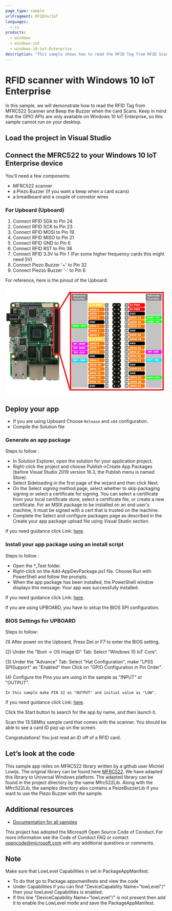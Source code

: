 ```yaml
---
page_type: sample
urlFragment: RFIDForIoT
languages:
  - cs
products:
  - windows
  - windows-iot
  - windows-10-iot-Enterprise
description: "This sample shows how to read the RFID Tag from RFID Scanner in your Windows 10 IoT Enterprise device."
---
```


# RFID scanner with Windows 10 IoT Enterprise

In this sample, we will demonstrate how to read the RFID Tag from MFRC522 Scanner and Beep the Buzzer when the card Scans.
Keep in mind that the GPIO APIs are only available on Windows 10 IoT Enterprise, so this sample cannot run on your desktop.

## Load the project in Visual Studio

## Connect the MFRC522 to your Windows 10 IoT Enterprise device

You'll need a few components:

* MFRC522 scanner
* a Piezo Buzzer (If you want a beep when a card scans)
* a breadboard and a couple of connetor wires

### For Upboard (Upboard)

1. Connect RFID SDA to Pin 24
2. Connect RFID SCK to Pin 23
3. Connect RFID MOSI to Pin 19
4. Connect RFID MISO to Pin 21
5. Connect RFID GND to Pin 6
6. Connect RFID RST to Pin 38
7. Connect RFID 3.3V to Pin 1 (For some higher frequency cards this might need 5V)
8. Connect Piezo Buzzer '+' to Pin 32
9. Connect Piezzo Buzzer '-' to Pin 6

For reference, here is the pinout of the Upboard:

![](../Resources/Upboard_Pinout.png)

## Deploy your app

* If you are using  Upboard Choose `Release` and `x64` configuration.
* Compile the Solution file

### Generate an app package

Steps to follow :

 * In Solution Explorer, open the solution for your application project.
 * Right-click the project and choose Publish->Create App Packages (before Visual Studio 2019 version 16.3, the Publish menu is named Store).
 * Select Sideloading in the first page of the wizard and then click Next.
 * On the Select signing method page, select whether to skip packaging signing or select a certificate for signing. You can select a certificate from your local certificate store, select a certificate file, or create a new certificate. For an MSIX package to be installed on an end user's machine, it must be signed with a cert that is trusted on the machine.
 * Complete the Select and configure packages page as described in the Create your app package upload file using Visual Studio section.

 If you need guidance click Link: [here](https://docs.microsoft.com/en-us/windows/msix/package/packaging-uwp-apps#generate-an-app-package).  
  
### Install your app package using an install script

Steps to follow :
 * Open the *_Test folder.
 * Right-click on the Add-AppDevPackage.ps1 file. Choose Run with PowerShell and follow the prompts.
 * When the app package has been installed, the PowerShell window displays this message: Your app was successfully installed.

 If you need guidance click Link: [here](https://docs.microsoft.com/en-us/windows/msix/package/packaging-uwp-apps#install-your-app-package-using-an-install-script).  
 

 If you are using UPBOARD, you have to setup the BIOS SPI configuration.

### BIOS Settings for UPBOARD

Steps to follow:
 
(1)  After power on the Upboard, Press Del or F7 to enter the BIOS setting.
 
(2)  Under the "Boot -> OS Image ID" Tab:
     Select "Windows 10 IoT Core".
 
(3)  Under the "Advance" Tab:
     Select "Hat Configuration", make "LPSS SPISupport" as "Enabled" then Click on "GPIO Configuration in Pin Order".

(4)  Configure the Pins you are using in the sample as "INPUT" or "OUTPUT".

    In this sample make PIN 32 as "OUTPUT" and initial value as "LOW".

If you need guidance click Link: [here](https://www.annabooks.com/Articles/Articles_IoT10/Windows-10-IoT-UP-Board-BIOS-RHPROXY-Rev1.3.pdf).

 Click the Start button to search for the app by name, and then launch it.

Scan the 13.56Mhz sample card that comes with the scanner. You should be able to see a card ID pop up on the screen.

Congratulations! You just read an ID off of a RFID card.

## Let’s look at the code

This sample app relies on MFRC522 library written by a github user Michiel Lowijs.
The original library can be found here [MFRC522](https://github.com/mlowijs/mfrc522-netmf).
We have adapted this library to Universal Windows platform. The adapted library can be found in the project directory by the name Mfrc522Lib.
Along with the Mfrc522Lib, the samples directory also contains a PeizoBuzzerLib if you want to use the Piezo Buzzer with the sample.

	
## Additional resources
* [Documentation for all samples](https://developer.microsoft.com/en-us/windows/iot/samples)

This project has adopted the Microsoft Open Source Code of Conduct. For more information see the Code of Conduct FAQ or contact <opencode@microsoft.com> with any additional questions or comments.

## Note

Make sure that LowLevel Capabilities in set in PackageAppManifest.
* To do that go to Package.appxmanifesto and view the code
* Under Capabilities if you can find "DeviceCapability Name="lowLevel"/" then your lowLevel Capabilities is enabled.
* If this line "DeviceCapability Name="lowLevel"/" is not present then add it to enable the LowLevel mode and save the PackageAppManifest.
